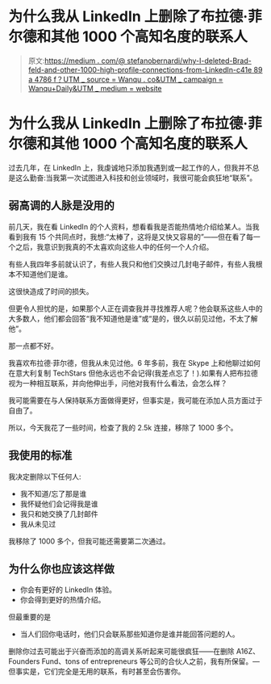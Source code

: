 # 为什么我从 LinkedIn 上删除了布拉德·菲尔德和其他 1000 个高知名度的联系人

> 原文:[https://medium . com/@ stefanobernardi/why-I-deleted-Brad-feld-and-other-1000-high-profile-connections-from-LinkedIn-c41e 89 a 4786 f？UTM _ source = Wanqu . co&UTM _ campaign = Wanqu+Daily&UTM _ medium = website](https://medium.com/@stefanobernardi/why-i-deleted-brad-feld-and-other-1000-high-profile-connections-from-linkedin-c41e89a4786f?utm_source=wanqu.co&utm_campaign=Wanqu+Daily&utm_medium=website)

# 为什么我从 LinkedIn 上删除了布拉德·菲尔德和其他 1000 个高知名度的联系人

过去几年，在 LinkedIn 上，我虔诚地只添加我遇到或一起工作的人，但我并不总是这么勤奋:当我第一次试图进入科技和创业领域时，我很可能会疯狂地“联系”。

## 弱高调的人脉是没用的

前几天，我在看 LinkedIn 的个人资料，想看看我是否能热情地介绍给某人。当我看到我有 15 个共同点时，我想:“太棒了，这将是又快又容易的”——但在看了每一个之后，我意识到我真的不太喜欢向这些人中的任何一个人介绍。

有些人我四年多前就认识了，有些人我只和他们交换过几封电子邮件，有些人我根本不知道他们是谁。

这很快造成了时间的损失。

但更令人担忧的是，如果那个人正在调查我并寻找推荐人呢？他会联系这些人中的大多数人，他们都会回答“我不知道他是谁”或“是的，很久以前见过他，不太了解他”。

那一点都不好。

我喜欢布拉德·菲尔德，但我从未见过他。6 年多前，我在 Skype 上和他聊过如何在意大利复制 TechStars 但他永远也不会记得(我差点忘了！).如果有人把布拉德视为一种相互联系，并向他伸出手，问他对我有什么看法，会怎么样？

我可能需要在与人保持联系方面做得更好，但事实是，我可能在添加人员方面过于自由了。

所以，今天我花了一些时间，检查了我的 2.5k 连接，移除了 1000 多个。

## **我使用的标准**

我决定删除以下任何人:

*   我不知道/忘了那是谁
*   我怀疑他们会记得我是谁
*   我只和她交换了几封邮件
*   我从未见过

我移除了 1000 多个，但我可能还需要第二次通过。

## 为什么你也应该这样做

*   你会有更好的 LinkedIn 体验。
*   你会得到更好的热情介绍。

但最重要的是

*   当人们回你电话时，他们只会联系那些知道你是谁并能回答问题的人。

删除你过去可能出于兴奋而添加的高调关系听起来可能很疯狂——在删除 A16Z、Founders Fund、tons of entrepreneurs 等公司的合伙人之前，我有所保留。—但事实是，它们完全是无用的联系，有时甚至会伤害你。